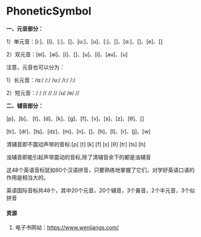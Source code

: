 # PhoneticSymbol

**一、元音部分：**

1）单元音：[i:]、[i]、[:]、[]、[u:]、[u]、[:]、[]、[ɑ:]、[]、[e]、[]

2）双元音：[ei]、[ai]、[i]、[]、[u]、[i]、[au]、[u]

注意，元音也可以分为：

1）长元音：/ɑ:/ /:/ /u:/ /i:/ /:/

2）短元音：/ / // // // /u/ /e/ //

**二、辅音部分：**

[p]、[b]、 [t]、[d]、[k]、[g]、[f]、[v]、[s]、[z]、[θ]、[]

[tr]、[dr]、[ts]、[dz]、[m]、[n]、[]、[h]、[l]、[r]、[j]、[w]

清辅音即不震动声带的音标:[p] [t] [k] [f] [s] [θ] [tr] [ts] [h]

浊辅音即能引起声带震动的音标,除了清辅音余下的都是浊辅音

这48个英语音标犹如60个汉语拼音，只要熟练地掌握了它们，对学好英语口语的作用是相当大的。

英语国际音标共48个，其中20个元音，20个辅音，3个鼻音，2个半元音，3个似拼音











#### 资源

1. 电子书网站：https://www.wenjiangs.com/

